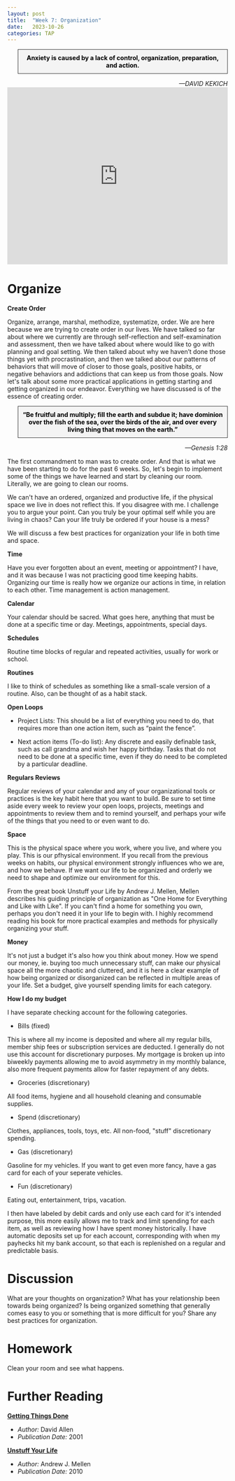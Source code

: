 ```yaml
---
layout: post
title:  "Week 7: Organization"
date:   2023-10-26
categories: TAP
---
```


<blockquote style="background-color: #f4f4f4; border: 1px solid #333; padding: 10px; text-align: center;">
    <strong style="color: black;">Anxiety is caused by a lack of control, organization, preparation, and action.</strong>
</blockquote>
<cite style="text-align: right; display: block;">—DAVID KEKICH</cite>


<iframe width="100%" height="405" src="https://www.youtube.com/embed/Vp9599kwnhM?si=5cXJWYmu3mLfXBz5" title="YouTube video player" frameborder="0" allow="accelerometer; autoplay; clipboard-write; encrypted-media; gyroscope; picture-in-picture; web-share" allowfullscreen></iframe>

# Organize

**Create Order**

Organize, arrange, marshal, methodize, systematize, order. We are here because we are trying to create order in our lives. We have talked so far about where we currently are through self-reflection and self-examination and assessment, then we have talked about where would like to go with planning and goal setting. We then talked about why we haven’t done those things yet with procrastination, and then we talked about our patterns of behaviors that will move of closer to those goals, positive habits, or negative behaviors and addictions that can keep us from those goals. Now let's talk about some more practical applications in getting starting and getting organized in our endeavor. Everything we have discussed is of the essence of creating order.

<blockquote style="background-color: #f4f4f4; border: 1px solid #333; padding: 10px; text-align: center;">
    <strong style="color: black;">
“Be fruitful and multiply; fill the earth and subdue it; have dominion over the fish of the sea, over the birds of the air, and over every living thing that moves on the earth.”</strong>
</blockquote>
<cite style="text-align: right; display: block;">—Genesis 1:28</cite>


The first commandment to man was to create order. And that is what we have been starting to do for the past 6 weeks. So, let's begin to implement some of the things we have learned and start by cleaning our room. Literally, we are going to clean our rooms. 

We can't have an ordered, organized and productive life, if the physical space we live in does not reflect this. If you disagree with me. I challenge you to argue your point. Can you truly be your optimal self while you are living in chaos? Can your life truly be ordered if your house is a mess? 

We will discuss a few best practices for organization your life in both time and space.


**Time**

Have you ever forgotten about an event, meeting or appointment? I have, and it was because I was not practicing good time keeping habits. Organizing our time is really how we organize our actions in time, in relation to each other. Time management is action management. 

**Calendar** 

Your calendar should be sacred. What goes here, anything that must be done at a specific time or day. Meetings, appointments, special days. 

**Schedules**

Routine time blocks of regular and repeated activities, usually for work or school. 

**Routines**

I like to think of schedules as something like a small-scale version of a routine. Also, can be thought of as a habit stack. 

**Open Loops**

- Project Lists:
    This should be a list of everything you need to do, that requires more than one action item, such as “paint the fence”.

- Next action items (To-do list):
    Any discrete and easily definable task, such as call grandma and wish her happy birthday. Tasks that do not need to be done at a specific time, even if they do need to be completed by a particular deadline. 

**Regulars Reviews**  

Regular reviews of your calendar and any of your organizational tools or practices is the key habit here that you want to build. Be sure to set time aside every week to review your open loops, projects, meetings and appointments to review them and to remind yourself, and perhaps your wife of the things that you need to or even want to do. 


**Space**

This is the physical space where you work, where you live, and where you play. This is our pfhysical environment. If you recall from the previous weeks on habits, our physical environment strongly influences who we are, and how we behave. If we want our life to be organized and orderly we need to shape and optimize our environment for this. 

From the great book Unstuff your Life by Andrew J. Mellen, Mellen describes his guiding principle of organization as "One Home for Everything and Like with Like". If you can't find a home for something you own, perhaps you don't need it in your life to begin with. I highly recommend reading his book for more practical examples and methods for physically organizing your stuff. 

**Money**

It's not just a budget it's also how you think about money. How we spend our money, ie. buying too much unnecessary stuff, can make our physical space all the more chaotic and cluttered, and it is here a clear example of how being organized or disorganized can be reflected in multiple areas of your life. Set a budget, give yourself spending limits for each category.

**How I do my budget**

I have separate checking account for the following categories.

- Bills (fixed)

This is where all my income is deposited and where all my regular bills, member ship fees or subscription services are deducted. I generally do not use this account for discretionary purposes. My mortgage is broken up into biweekly payments allowing me to avoid asymmetry in my monthly balance, also more frequent payments allow for faster repayment of any debts. 

- Groceries (discretionary)

All food items, hygiene and all household cleaning and consumable supplies. 

- Spend (discretionary)

Clothes, appliances, tools, toys, etc. All non-food, "stuff" discretionary spending. 

- Gas (discretionary)

Gasoline for my vehicles. If you want to get even more fancy, have a gas card for each of your seperate vehicles. 

- Fun (discretionary)

Eating out, entertainment, trips, vacation. 

I then have labeled by debit cards and only use each card for it's intended purpose, this more easily allows me to track and limit spending for each item, as well as reviewing how I have spent money historically. I have automatic deposits set up for each account, corresponding with when my payhecks hit my bank account, so that each is replenished on a regular and predictable basis.

# Discussion
What are your thoughts on organization? What has your relationship been towards being organized? Is being organized something that generally comes easy to you or something that is more difficult for you? Share any best practices for organization. 


# Homework
Clean your room and see what happens. 

# Further Reading

**[Getting Things Done](https://amzn.to/3FX0tNR)**
  - *Author:* David Allen 
  - *Publication Date:* 2001

**[Unstuff Your Life](https://amzn.to/3SGb5sc)**
  - *Author:* Andrew J. Mellen
  - *Publication Date:* 2010

